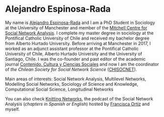 # Alejandro Espinosa-Rada

My name is [Alejandro Espinosa-Rada](https://www.research.manchester.ac.uk/portal/en/researchers/alejandro-espinosa(4ed72800-e02b-47a8-a958-640b6a07f563).html) and I am a PhD Student in Sociology at the University of Manchester and member of the [Mitchell Centre for Social Network Analysis](https://www.socialsciences.manchester.ac.uk/mitchell-centre/). I complete my master degree in sociology at the Pontifical Catholic University of Chile and received my bachelor degree from Alberto Hurtado University. Before arriving at Manchester in 2017, I worked as an adjunct assistant professor at the Pontifical Catholic University of Chile, Alberto Hurtado University and the University of Santiago, Chile. I was the co-founder and past editor of the academic journal [Contenido. Cultura y Ciencias Sociales](http://www.revistacontenido.com) and now I am the coordinator of *the Chilean Society for Social Network Science* ([CHISOCNET](www.chisocnet.org)).

Main areas of interests: Social Network Analysis, Multilevel Networks, Modelling Social Networks, Sociology of Science and Knowledge, Computational Social Science, Longitudinal Networks

You can also check [Knitting Networks](https://knittingnetworks.com), the podcast of the Social Network Analysis (*chapters in Spanish or English*) hosted by [Francisca Ortiz](https://www.research.manchester.ac.uk/portal/francisca.ortiz.html) and myself.